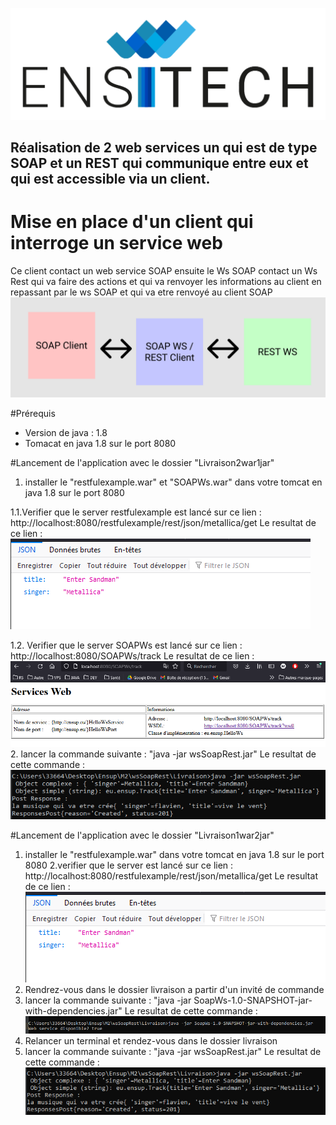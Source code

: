 ![Shemas](imageReadMe/ensitech-1024x363.png)

## Réalisation de 2 web services un qui est de type SOAP et un REST qui communique entre eux et qui est accessible via un client.

# Mise en place d'un client qui interroge un service web

Ce client contact un web service SOAP ensuite le Ws SOAP contact un Ws Rest qui va faire des actions et qui va renvoyer les informations au client en repassant par le ws SOAP et qui va etre renvoyé au client SOAP
![Shemas](imageReadMe/logo.png)

#Prérequis

* Version de java : 1.8 
* Tomacat en java 1.8 sur le port 8080

#Lancement de l'application avec le dossier "Livraison2war1jar"

1. installer le "restfulexample.war" et "SOAPWs.war" dans votre tomcat en java 1.8 sur le port 8080
   
1.1.Verifier que le server restfulexample est lancé sur ce lien : http://localhost:8080/restfulexample/rest/json/metallica/get
   Le resultat de ce lien :
   ![Shemas](imageReadMe/ResultatWar.png)
   
1.2. Verifier que le server SOAPWs est lancé sur ce lien : http://localhost:8080/SOAPWs/track
   Le resultat de ce lien :
   ![Shemas](imageReadMe/SoapWar.png)
2. lancer la commande suivante : "java -jar wsSoapRest.jar"
   Le resultat de cette commande :![Shemas](imageReadMe/ClientSOAP.png)

#Lancement de l'application avec le dossier "Livraison1war2jar"

1. installer le "restfulexample.war" dans votre tomcat en java 1.8 sur le port 8080
2.verifier que le server est lancé sur ce lien : http://localhost:8080/restfulexample/rest/json/metallica/get
   Le resultat de ce lien : 
   ![Shemas](imageReadMe/ResultatWar.png)
3. Rendrez-vous dans le dossier livraison a partir d'un invité de commande
4. lancer la commande suivante : "java -jar SoapWs-1.0-SNAPSHOT-jar-with-dependencies.jar"
  Le resultat de cette commande :![Shemas](imageReadMe/wsSOAP.png)
5. Relancer un terminal et rendez-vous dans le dossier livraison 
6. lancer la commande suivante : "java -jar wsSoapRest.jar"
   Le resultat de cette commande :![Shemas](imageReadMe/ClientSOAP.png)
